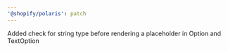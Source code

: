 ```yaml
---
'@shopify/polaris': patch
---
```


Added check for string type before rendering a placeholder in Option and TextOption

